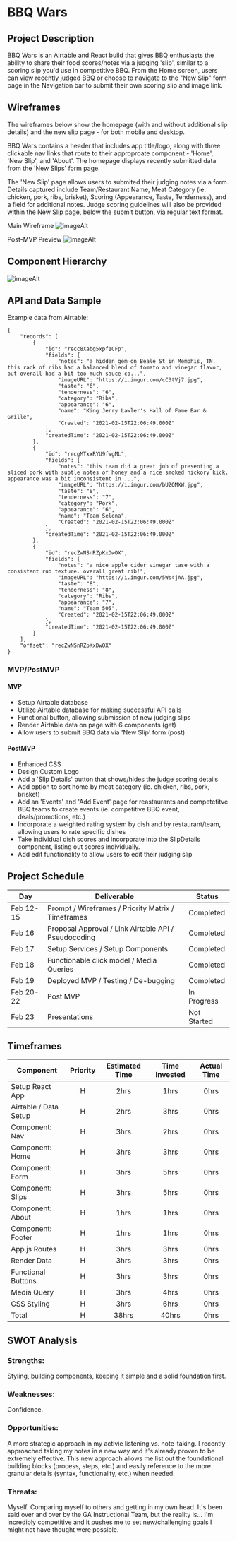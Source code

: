 # BBQ Wars


## Project Description

BBQ Wars is an Airtable and React build that gives BBQ enthusiasts the ability to share their food scores/notes via a judging 'slip', similar to a scoring slip you'd use in competitive BBQ. From the Home screen, users can view recently judged BBQ or choose to navigate to the "New Slip" form page in the Navigation bar to submit their own scoring slip and image link.


## Wireframes

The wireframes below show the homepage (with and without additional slip details) and the new slip page - for both mobile and desktop. 

BBQ Wars contains a header that includes app title/logo, along with three clickable nav links that route to their approproate component - 'Home', 'New Slip', and 'About'. The homepage displays recently submitted data from the 'New Slips' form page. 

The 'New Slip' page allows users to submited their judging notes via a form. Details captured include Team/Restaurant Name, Meat Category (ie. chicken, pork, ribs, brisket), Scoring (Appearance, Taste, Tenderness), and a field for additional notes. Judge scoring guidelines will also be provided within the New Slip page, below the submit button, via regular text format.

Main Wireframe
![imageAlt](https://i.imgur.com/o6lhEz4.png)

Post-MVP Preview
![imageAlt](https://i.imgur.com/qoxbvPq.png)


## Component Hierarchy

![imageAlt](https://i.imgur.com/3Manow4.png)


## API and Data Sample

Example data from Airtable:

```
{
    "records": [
        {
            "id": "recc8Xabg5xpf1CFp",
            "fields": {
                "notes": "a hidden gem on Beale St in Memphis, TN.  this rack of ribs had a balanced blend of tomato and vinegar flavor, but overall had a bit too much sauce co...",
                "imageURL": "https://i.imgur.com/cC3tVj7.jpg",
                "taste": "6",
                "tenderness": "6",
                "category": "Ribs",
                "appearance": "6",
                "name": "King Jerry Lawler's Hall of Fame Bar & Grille",
                "Created": "2021-02-15T22:06:49.000Z"
            },
            "createdTime": "2021-02-15T22:06:49.000Z"
        },
        {
            "id": "recgMTxxRYU9fwgML",
            "fields": {
                "notes": "this team did a great job of presenting a sliced pork with subtle notes of honey and a nice smoked hickory kick. appearance was a bit inconsistent in ...",
                "imageURL": "https://i.imgur.com/bU2QMXW.jpg",
                "taste": "8",
                "tenderness": "7",
                "category": "Pork",
                "appearance": "6",
                "name": "Team Selena",
                "Created": "2021-02-15T22:06:49.000Z"
            },
            "createdTime": "2021-02-15T22:06:49.000Z"
        },
        {
            "id": "recZwNSnRZpKxDwOX",
            "fields": {
                "notes": "a nice apple cider vinegar tase with a consistent rub texture. overall great rib!",
                "imageURL": "https://i.imgur.com/5Ws4jAA.jpg",
                "taste": "8",
                "tenderness": "8",
                "category": "Ribs",
                "appearance": "7",
                "name": "Team 505",
                "Created": "2021-02-15T22:06:49.000Z"
            },
            "createdTime": "2021-02-15T22:06:49.000Z"
        }
    ],
    "offset": "recZwNSnRZpKxDwOX"
}

```

### MVP/PostMVP

#### MVP

- Setup Airtable database
- Utilize Airtable database for making successful API calls 
- Functional button, allowing submission of new judging slips
- Render Airtable data on page with 6 components (get) 
- Allow users to submit BBQ data via 'New Slip' form (post)

#### PostMVP

- Enhanced CSS
- Design Custom Logo
- Add a 'Slip Details' button that shows/hides the judge scoring details
- Add option to sort home by meat category (ie. chicken, ribs, pork, brisket)
- Add an 'Events' and 'Add Event' page for reastaurants and competetitve BBQ teams to create events (ie. competitive BBQ event, deals/promotions, etc.)
- Incorporate a weighted rating system by dish and by restaurant/team, allowing users to rate specific dishes
- Take individual dish scores and incorporate into the SlipDetails component, listing out scores individually.
- Add edit functionality to allow users to edit their judging slip


## Project Schedule

| Day       | Deliverable                                            |    Status   |
| --------- | ------------------------------------------------------ | ----------- |
| Feb 12-15 | Prompt / Wireframes / Priority Matrix / Timeframes     | Completed   |
| Feb 16    | Proposal Approval / Link Airtable API / Pseudocoding   | Completed   |
| Feb 17    | Setup Services / Setup Components                      | Completed   |
| Feb 18    | Functionable click model / Media Queries               | Completed   |
| Feb 19    | Deployed MVP / Testing / De-bugging                    | Completed   |
| Feb 20-22 | Post MVP                                               | In Progress |
| Feb 23    | Presentations                                          | Not Started |


## Timeframes

| Component                   | Priority | Estimated Time | Time Invested | Actual Time |
| --------------------------- | :------: | :------------: | :-----------: | :---------: |
| Setup React App             |     H    |      2hrs      |      1hrs     |     0hrs    |
| Airtable / Data Setup       |     H    |      2hrs      |      3hrs     |     0hrs    |
| Component: Nav              |     H    |      3hrs      |      2hrs     |     0hrs    |
| Component: Home             |     H    |      3hrs      |      3hrs     |     0hrs    |
| Component: Form             |     H    |      3hrs      |      5hrs     |     0hrs    |
| Component: Slips            |     H    |      3hrs      |      5hrs     |     0hrs    |
| Component: About            |     H    |      1hrs      |      1hrs     |     0hrs    |
| Component: Footer           |     H    |      1hrs      |      1hrs     |     0hrs    |
| App.js Routes               |     H    |      3hrs      |      3hrs     |     0hrs    |
| Render Data                 |     H    |      3hrs      |      3hrs     |     0hrs    |
| Functional Buttons          |     H    |      3hrs      |      3hrs     |     0hrs    |
| Media Query                 |     H    |      3hrs      |      4hrs     |     0hrs    |
| CSS Styling                 |     H    |      3hrs      |      6hrs     |     0hrs    |
| Total                       |     H    |      38hrs     |      40hrs    |     0hrs    |


## SWOT Analysis


### Strengths:
Styling, building components, keeping it simple and a solid foundation first.

### Weaknesses:
Confidence.

### Opportunities:
A more strategic approach in my activie listening vs. note-taking. I recently approached taking my notes in a new way and it's already proven to be extremely effective. This new approach allows me list out the foundational building blocks (process, steps, etc.) and easily reference to the more granular details (syntax, functionality, etc.) when needed.

### Threats:
Myself. Comparing myself to others and getting in my own head. It's been said over and over by the GA Instructional Team, but the reality is... I'm incredibly competitive and it pushes me to set new/challenging goals I might not have thought were possible.